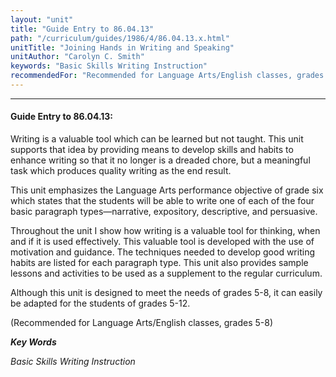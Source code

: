 ```yaml
---
layout: "unit"
title: "Guide Entry to 86.04.13"
path: "/curriculum/guides/1986/4/86.04.13.x.html"
unitTitle: "Joining Hands in Writing and Speaking"
unitAuthor: "Carolyn C. Smith"
keywords: "Basic Skills Writing Instruction"
recommendedFor: "Recommended for Language Arts/English classes, grades 5-8"
---
```

<body>
<hr/>
<h4>
Guide Entry to 86.04.13:
</h4>
Writing is a valuable tool which can be learned but not taught. This unit supports that idea by providing means to develop skills and habits to enhance writing so that it no longer is a dreaded chore, but a meaningful task which produces quality writing as the end result.
<p>
This unit emphasizes the Language Arts performance objective of grade six which states that the students will be able to write one of each of the four basic paragraph types—narrative, expository, descriptive, and persuasive.
</p>
<p>
Throughout the unit I show how writing is a valuable tool for thinking, when and if it is used effectively. This valuable tool is developed with the use of motivation and guidance. The techniques needed to develop good writing habits are listed for each paragraph type. This unit also provides sample lessons and activities to be used as a supplement to the regular curriculum.
</p>
<p>
Although this unit is designed to meet the needs of grades 5-8, it can easily be adapted for the students of grades 5-12.
</p>
<p>
(Recommended for Language Arts/English classes, grades 5-8)
</p>
<p>
<b>
<i>
Key Words
</i>
</b>
<br/>
</p>
<p>
<i>
Basic Skills Writing Instruction
</i>
</p>
</body>